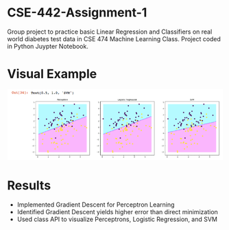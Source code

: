 # CSE-442-Assignment-1
Group project to practice basic Linear Regression and Classifiers on real world diabetes test data in CSE 474 Machine Learning Class. Project coded in Python Juypter Notebook.

# Visual Example
![alt text](https://github.com/ltanedo/CSE-442-Assignment-1/blob/master/visual%20example%20of%20training.png?raw=true
)

# Results
-	Implemented Gradient Descent for Perceptron Learning 
-	Identified Gradient Descent yields higher error than direct minimization
-	Used class API to visualize Perceptrons, Logistic Regression, and SVM

